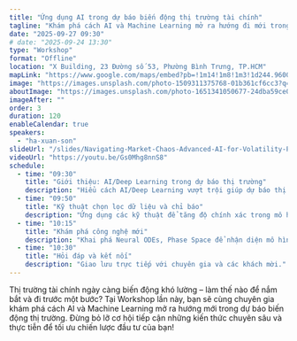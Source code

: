 ```yaml
---
title: "Ứng dụng AI trong dự báo biến động thị trường tài chính"
tagline: "Khám phá cách AI và Machine Learning mở ra hướng đi mới trong việc dự báo biến động thị trường tài chính."
date: "2025-09-27 09:30"
# date: "2025-09-24 13:30"
type: "Workshop"
format: "Offline"
location: "X Building, 23 Đường số 53, Phường Bình Trưng, TP.HCM"
mapLink: "https://www.google.com/maps/embed?pb=!1m14!1m8!1m3!1d244.96005705377334!2d106.7472589!3d10.7836452!3m2!1i1024!2i768!4f13.1!3m3!1m2!1s0x317525007c0d6e99%3A0xa355246677de7931!2sX%20Building!5e0!3m2!1svi!2s!4v1758650670146!5m2!1svi!2s"
image: "https://images.unsplash.com/photo-1509311375768-01b361cf6cc3?q=80&w=1374&auto=format&fit=crop"
aboutImage: "https://images.unsplash.com/photo-1651341050677-24dba59ce0fd?q=80&w=1470&auto=format&fit=crop"
imageAfter: ""
order: 3
duration: 120
enableCalendar: true
speakers:
  - "ha-xuan-son"
slideUrl: "/slides/Navigating-Market-Chaos-Advanced-AI-for-Volatility-Prediction.pdf"
videoUrl: "https://youtu.be/Gs0Mhg8nnS8"
schedule:
  - time: "09:30"
    title: "Giới thiệu: AI/Deep Learning trong dự báo thị trường"
    description: "Hiểu cách AI/Deep Learning vượt trội giúp dự báo thị trường tài chính biến động."
  - time: "09:50"
    title: "Kỹ thuật chọn lọc dữ liệu và chỉ báo"
    description: "Ứng dụng các kỹ thuật để tăng độ chính xác trong mô hình dự đoán."
  - time: "10:15"
    title: "Khám phá công nghệ mới"
    description: "Khai phá Neural ODEs, Phase Space để nhận diện mô hình thị trường phức tạp."
  - time: "10:30"
    title: "Hỏi đáp và kết nối"
    description: "Giao lưu trực tiếp với chuyên gia và các khách mời."
---
```

Thị trường tài chính ngày càng biến động khó lường – làm thế nào để nắm bắt và đi trước một bước? Tại Workshop lần này, bạn sẽ cùng chuyên gia khám phá cách AI và Machine Learning mở ra hướng mới trong dự báo biến động thị trường. Đừng bỏ lỡ cơ hội tiếp cận những kiến thức chuyên sâu và thực tiễn để tối ưu chiến lược đầu tư của bạn!
